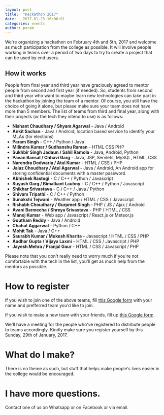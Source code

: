 ```yaml
---
layout: post
title:  "Hackathon 2017"
date:   2017-01-23 16:00:01
categories: events
author: param
---
```


We're organizing a hackathon on February 4th and 5th, 2017 and welcome as much participation
from the college as possible. It will involve people working in teams over a period of two days to try to
create a project that can be used by end users.

## How it works

People from final year and third year have graciously agreed to mentor people from second and first year
(if needed). So, students from second and third year who want to maybe learn new technologies can take part
in the hackathon by joining the team of a mentor. Of course, you still have the choice of going it alone,
but please make sure your team does not have more than 5 members. The list of teams from third and final year,
along with their projects (or the tech they intend to use) is as follows:

* **Nishant Chaudhary / Shyam Agarwal** - Java / Android
* **Ankit Sachan** - Java / Android, location based service to identify your MLAs (for elections)
* **Param Singh** -  C++ / Python / Java
* **Milindra Kumar / Sudhanshu Raman** - HTML CSS PHP
* **Sukhbir Singh Jadaun / Sahil Ramola** - Java, Android, Python
* **Pavan Bansal / Chhavi Garg** - Java, JSP, Servlets, MySQL, HTML, CSS
* **Narendra Dodwaria / Atul Kumar** - HTML / CSS / PHP
* **Jalaz Choudhary / Atul Agarwal** - Java / Android, An Android app for storing confidential documents with a master password.
* **Abhishek Rastogi** - C / C++ / Python / Javascript
* **Suyash Garg / Bimalkant Lauhny** - C / C++ / Python / Javascript
* **Shikhar Srivastava** - C / C++ / Java / Python
* **Shivam Tripathi** - C / C++ / Python
* **Sunakshi Tejwani** - Weather app / HTML / CSS / Javascript
* **Rishabh Choudhary / Gurpreet Singh** - PHP / JS / Ajax / Android
* **Avani Barmecha / Shreya Srivastava** - PHP / HTML / CSS
* **Manoj Kumar** - Web app / Javascript / React.js or Meteor.js
* **Goutham Reddy** - Java / Android
* **Chahat Aggarwal** - Python / C++
* **Mohit Tak** - Java / C++
* **Saurabh Kumar / Mukesh Kharita** - Javascript / HTML / CSS / PHP
* **Aadhar Gupta / Vijaya Laxmi** - HTML / CSS / Javascript / PHP
* **Jayesh Mehra / Pranjal Gaur** - HTML / CSS / Javascript / PHP

Please note that you don't really need to worry much if you're not comfortable with the tech in the list,
you'll get as much help from the mentors as possible.

# How to register

If you wish to join one of the above teams, fill [this Google form](https://docs.google.com/forms/d/e/1FAIpQLSdTHNns63B_QI31_UA88HZ3hwedMN2FtAHLIVdw8y47Cg3IRA/viewform) with your name and prefferred team you'd like to join.

If you wish to make a new team with your friends, fill up [this Google form](https://goo.gl/forms/ctvJrq90IoOsLVt33).

We'll have a meeting for the people who've registered to distribute people to teams accordingly. Kindly make sure you register yourself by this Sunday, 29th of January, 2017.

# What do I make?

There is no theme as such, but stuff that helps make people's lives easier in the college would be encouraged.


# I have more questions.

Contact one of us on Whatsapp or on Facebook or via email.

